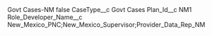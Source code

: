 <?xml version="1.0" encoding="UTF-8"?>
<CustomMetadata xmlns="http://soap.sforce.com/2006/04/metadata" xmlns:xsi="http://www.w3.org/2001/XMLSchema-instance" xmlns:xsd="http://www.w3.org/2001/XMLSchema">
    <label>Govt Cases-NM</label>
    <protected>false</protected>
    <values>
        <field>CaseType__c</field>
        <value xsi:type="xsd:string">Govt Cases</value>
    </values>
    <values>
        <field>Plan_Id__c</field>
        <value xsi:type="xsd:string">NM1</value>
    </values>
    <values>
        <field>Role_Developer_Name__c</field>
        <value xsi:type="xsd:string">New_Mexico_PNC;New_Mexico_Supervisor;Provider_Data_Rep_NM</value>
    </values>
</CustomMetadata>
